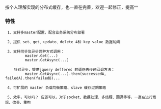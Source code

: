 ﻿按个人理解实现的分布式缓存，也一直在完善，欢迎一起修正，提高^^<br />
### 特性<br />
     1、支持多master配置，配合业务系统分布部署

     2、提供 set、get、update、delete 4种 key value 数据访问

     3、支持同步及异步两种方式调用：
             master.Get(...)
             master.GetAsync(...)

        针对异步，提供jquery deffered 的逼格去传递回调方法：
             master.GetAsync(...).then(successedA, failedA).then(failedB)...

     4、可扩展的 master 负载均衡策略、slave 缓存过期策略

     5、效率，可以吗？ 应该可以，对于socket、数据处理、多线程、回调等等，一直在进行发现、改善、重构